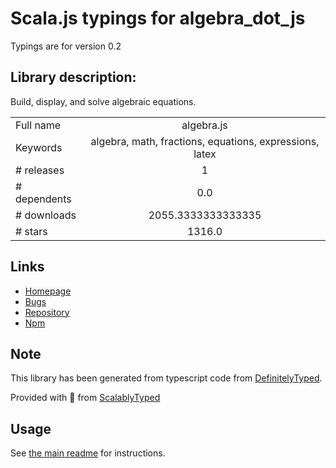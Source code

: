 
# Scala.js typings for algebra_dot_js

Typings are for version 0.2

## Library description:
Build, display, and solve algebraic equations.

|                    |                 |
| ------------------ | :-------------: |
| Full name          | algebra.js |
| Keywords           | algebra, math, fractions, equations, expressions, latex |
| # releases         | 1 |
| # dependents       | 0.0 |
| # downloads        | 2055.3333333333335 |
| # stars            | 1316.0 |

## Links
- [Homepage](http://algebra.js.org)
- [Bugs](https://github.com/nicolewhite/algebra.js/issues)
- [Repository](https://github.com/nicolewhite/algebra.js)
- [Npm](https://www.npmjs.com/package/algebra.js)
    


## Note
This library has been generated from typescript code from [DefinitelyTyped](https://definitelytyped.org).

Provided with :purple_heart: from [ScalablyTyped](https://github.com/oyvindberg/ScalablyTyped)

## Usage
See [the main readme](../../readme.md) for instructions.


